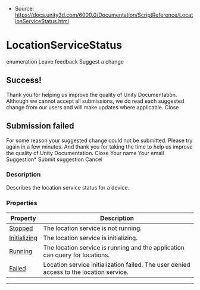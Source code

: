 * Source: https://docs.unity3d.com/6000.0/Documentation/ScriptReference/LocationServiceStatus.html

# LocationServiceStatus
enumeration
Leave feedback
Suggest a change
## Success!
Thank you for helping us improve the quality of Unity Documentation. Although we cannot accept all submissions, we do read each suggested change from our users and will make updates where applicable.
Close
## Submission failed
For some reason your suggested change could not be submitted. Please <a>try again</a> in a few minutes. And thank you for taking the time to help us improve the quality of Unity Documentation.
Close
Your name Your email Suggestion* Submit suggestion
Cancel
### Description
Describes the location service status for a device.
### Properties
Property | Description  
---|---  
[Stopped](https://docs.unity3d.com/6000.0/Documentation/ScriptReference/LocationServiceStatus.Stopped.html) | The location service is not running.  
[Initializing](https://docs.unity3d.com/6000.0/Documentation/ScriptReference/LocationServiceStatus.Initializing.html) | The location service is initializing.  
[Running](https://docs.unity3d.com/6000.0/Documentation/ScriptReference/LocationServiceStatus.Running.html) | The location service is running and the application can query for locations.  
[Failed](https://docs.unity3d.com/6000.0/Documentation/ScriptReference/LocationServiceStatus.Failed.html) | Location service initialization failed. The user denied access to the location service.  
* * *
